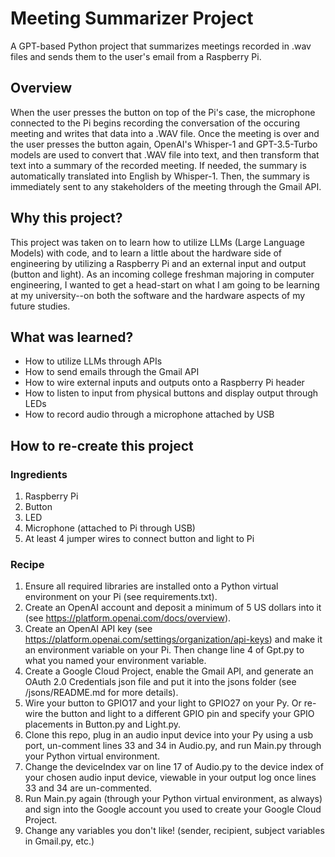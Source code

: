 # Meeting Summarizer Project

A GPT-based Python project that summarizes meetings recorded in .wav files and sends them to the user's email from a Raspberry Pi.

## Overview

When the user presses the button on top of the Pi's case, the microphone connected to the Pi begins recording the conversation of the occuring meeting and writes that data into a .WAV file. Once the meeting is over and the user presses the button again, OpenAI's Whisper-1 and GPT-3.5-Turbo models are used to convert that .WAV file into text, and then transform that text into a summary of the recorded meeting. If needed, the summary is automatically translated into English by Whisper-1. Then, the summary is immediately sent to any stakeholders of the meeting through the Gmail API.

## Why this project?

This project was taken on to learn how to utilize LLMs (Large Language Models) with code, and to learn a little about the hardware side of engineering by utilizing a Raspberry Pi and an external input and output (button and light). As an incoming college freshman majoring in computer engineering, I wanted to get a head-start on what I am going to be learning at my university--on both the software and the hardware aspects of my future studies.

## What was learned?

- How to utilize LLMs through APIs
- How to send emails through the Gmail API
- How to wire external inputs and outputs onto a Raspberry Pi header
- How to listen to input from physical buttons and display output through LEDs
- How to record audio through a microphone attached by USB

## How to re-create this project

### Ingredients
1. Raspberry Pi
2. Button
3. LED
4. Microphone (attached to Pi through USB)
5. At least 4 jumper wires to connect button and light to Pi

### Recipe
1. Ensure all required libraries are installed onto a Python virtual environment on your Pi (see requirements.txt).
2. Create an OpenAI account and deposit a minimum of 5 US dollars into it (see https://platform.openai.com/docs/overview).
3. Create an OpenAI API key (see https://platform.openai.com/settings/organization/api-keys) and make it an environment variable on your Pi. Then change line 4 of Gpt.py to what you named your environment variable.
4. Create a Google Cloud Project, enable the Gmail API, and generate an OAuth 2.0 Credentials json file and put it into the jsons folder (see /jsons/README.md for more details).
5. Wire your button to GPIO17 and your light to GPIO27 on your Py. Or re-wire the button and light to a different GPIO pin and specify your GPIO placements in Button.py and Light.py.
6. Clone this repo, plug in an audio input device into your Py using a usb port, un-comment lines 33 and 34 in Audio.py, and run Main.py through your Python virtual environment.
7. Change the deviceIndex var on line 17 of Audio.py to the device index of your chosen audio input device, viewable in your output log once lines 33 and 34 are un-commented.
8. Run Main.py again (through your Python virtual environment, as always) and sign into the Google account you used to create your Google Cloud Project.
9. Change any variables you don't like! (sender, recipient, subject variables in Gmail.py, etc.)
